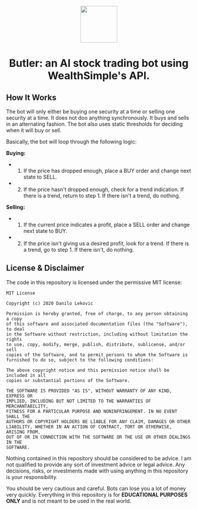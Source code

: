 <div align="center">
<p>
    <img src="https://i.imgur.com/kLdlHsN.jpg" width=100 height=100>
</p>
<h1>Butler: an AI stock trading bot using WealthSimple's API.</h1>
</div>

## How It Works

The bot will only either be buying one security at a time or selling one security at a time. It does not doo anything synchronously. It buys and sells in an alternating fashion. The bot also uses static thresholds for deciding when it will buy or sell.

Basically, the bot will loop through the following logic:

**Buying:**
- 1) If the price has dropped enough, place a BUY order and change next state to SELL.
- 2) If the price hasn't dropped enough, check for a trend indication. If there is a trend, return to step 1. If there isn't a trend, do nothing.

**Selling:**
- 1) If the current price indicates a profit, place a SELL order and change next state to BUY.
- 2) If the price isn't giving us a desired profit, look for a trend. If there is a trend, go to step 1. If there isn't, do nothing.

## License & Disclaimer

The code in this repository is licensed under the permissive MIT license:

```
MIT License

Copyright (c) 2020 Danilo Lekovic

Permission is hereby granted, free of charge, to any person obtaining a copy
of this software and associated documentation files (the "Software"), to deal
in the Software without restriction, including without limitation the rights
to use, copy, modify, merge, publish, distribute, sublicense, and/or sell
copies of the Software, and to permit persons to whom the Software is
furnished to do so, subject to the following conditions:

The above copyright notice and this permission notice shall be included in all
copies or substantial portions of the Software.

THE SOFTWARE IS PROVIDED "AS IS", WITHOUT WARRANTY OF ANY KIND, EXPRESS OR
IMPLIED, INCLUDING BUT NOT LIMITED TO THE WARRANTIES OF MERCHANTABILITY,
FITNESS FOR A PARTICULAR PURPOSE AND NONINFRINGEMENT. IN NO EVENT SHALL THE
AUTHORS OR COPYRIGHT HOLDERS BE LIABLE FOR ANY CLAIM, DAMAGES OR OTHER
LIABILITY, WHETHER IN AN ACTION OF CONTRACT, TORT OR OTHERWISE, ARISING FROM,
OUT OF OR IN CONNECTION WITH THE SOFTWARE OR THE USE OR OTHER DEALINGS IN THE
SOFTWARE.
```

Nothing contained in this repository should be considered to be advice. I am not qualified to provide any sort of investment advice or legal advice. Any decisions, risks, or investments made with using anything in this repository is your responsibility.

You should be very cautious and careful. Bots can lose you a lot of money very quickly. Everything in this repository is for **EDUCATIONAL PURPOSES ONLY** and is not meant to be used in the real world.
